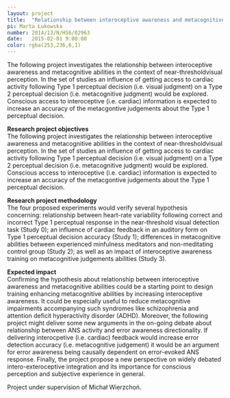 ```yaml
---
layout: project
title:  "Relationship between interoceptive awareness and metacognitive abilities in nearthreshold visual perception"
pi: Marta Łukowska
number: 2014/13/N/HS6/02963
date:   2015-02-01 9:00:00
color: rgba(253,236,6,1)
---
```


The following project investigates the relationship between interoceptive awareness and metacognitive abilities in the context of near-thresholdvisual perception. In the set of studies an influence of getting access to cardiac activity following Type 1 perceptual decision (i.e. visual judgment) on a Type 2 perceptual decision (i.e. metacognitive judgment) would be explored. Conscious access to interoceptive (i.e. cardiac) information is expected to increase an accuracy of the metacgontive judgements about the Type 1 perceptual decision.


**Research project objectives**  
The following project investigates the relationship between interoceptive awareness and metacognitive abilities in the context of near-thresholdvisual perception. In the set of studies an influence of getting access to cardiac activity following Type 1 perceptual decision (i.e. visual judgment) on a Type 2 perceptual decision (i.e. metacognitive judgment) would be explored. Conscious access to interoceptive (i.e. cardiac) information is expected to increase an accuracy of the metacgontive judgements about the Type 1 perceptual decision.

**Research project methodology**  
The four proposed experiments would verify several hypothesis concerning: relationship between heart-rate variability following correct and incorrect Type 1 perceptual response in the near-threshold visual detection task (Study 0); an influence of cardiac feedback in an auditory form on Type 1 perceptual decision accuracy (Study 1); differences in metacognitive abilities between experienced minfulness meditators and non-meditating control group (Study 2); as well as an impact of interoceptive awareness training on metacognitive judgements abilities (Study 3).

**Expected impact**  
Confirming the hypothesis about relationship between interoceptive awareness and metacognitive abilities could be a starting point to design training enhancing metacognitive abilities by increasing interoceptive awareness. It could be especially useful to reduce metacognitive impairments accompanying such syndromes like schizophrenia and attention deficit hyperactivity disorder (ADHD). Moreover, the following project might deliver some new arguments in the on-going debate about relationship between ANS activity and error awareness directionality. If delivering interocpetive (i.e. cardiac) feedback would increase error detection accuracy (i.e. metacognitive judgement) it would be an argument for error awareness being causally dependent on error-evoked ANS response. Finally, the project propose a new perspective on widely debated intero-exteroceptive integration and its importance for conscious perception and subjective experience in general.

Project under supervision of Michał Wierzchoń.
